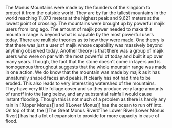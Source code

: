 The Monus Mountains were made by the founders of the kingdom to protect it from the outside world. They are by far the tallest mountains in the world reaching 11,873 meters at the highest peak and 9,621 meters at the lowest point of crossing. The mountains were brought up by powerful majik users from long ago. The amount of majik power needed to make this mountain range is beyond what is capable by the most powerful users today. There are multiple theories as to how they were made. One theory is that there was just a user of majik whose capability was massively beyond anything observed today. Another theory is that there was a group of majik users who were on par with the most powerful of today and built it up over many years. Though, the fact that the stone doesn't come in layers and is homogenous throughout suggests that the whole mountain range was made in one action. We do know that the mountain was made by majik as it has unnaturally shaped faces and peaks. It clearly has not had time to be eroded. This also leads to very interesting watershed of the mountains. They have very little foliage cover and so they produce very large amounts of runoff into the lang below, and any substantial rainfall would cause instant flooding. Though this is not much of a problem as there is hardly any rain in [[Upper Monus]] and [[Lower Monus]] has the ocean to run off into. On top of that, the [[The Great Monus River#The Lower River|Lower Monus River]] has had a lot of expansion to provide for more capacity in case of flood.